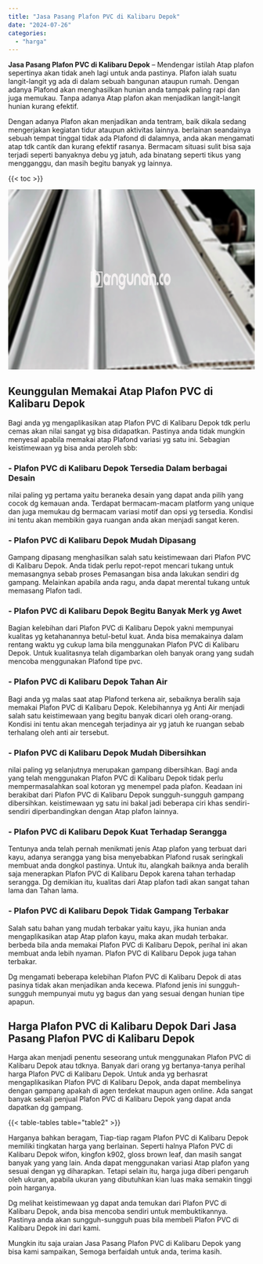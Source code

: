 ```yaml
---
title: "Jasa Pasang Plafon PVC di Kalibaru Depok"
date: "2024-07-26"
categories: 
  - "harga"
---
```


**Jasa Pasang Plafon PVC di Kalibaru Depok** – Mendengar istilah Atap plafon sepertinya akan tidak aneh lagi untuk anda pastinya. Plafon ialah suatu langit-langit yg ada di dalam sebuah bangunan ataupun rumah. Dengan adanya Plafond akan menghasilkan hunian anda tampak paling rapi dan juga memukau. Tanpa adanya Atap plafon akan menjadikan langit-langit hunian kurang efektif.

Dengan adanya Plafon akan menjadikan anda tentram, baik dikala sedang mengerjakan kegiatan tidur ataupun aktivitas lainnya. berlainan seandainya sebuah tempat tinggal tidak ada Plafond di dalamnya, anda akan mengamati atap tdk cantik dan kurang efektif rasanya. Bermacam situasi sulit bisa saja terjadi seperti banyaknya debu yg jatuh, ada binatang seperti tikus yang mengganggu, dan masih begitu banyak yg lainnya.

{{< toc >}}

![Jasa Pasang Plafon PVC di Kalibaru Depok](/images/flafond-pvc-murah11.png)

## Keunggulan Memakai Atap Plafon PVC di Kalibaru Depok

Bagi anda yg mengaplikasikan atap Plafon PVC di Kalibaru Depok tdk perlu cemas akan nilai sangat yg bisa didapatkan. Pastinya anda tidak mungkin menyesal apabila memakai atap Plafond variasi yg satu ini. Sebagian keistimewaan yg bisa anda peroleh sbb:

### \- Plafon PVC di Kalibaru Depok Tersedia Dalam berbagai Desain

nilai paling yg pertama yaitu beraneka desain yang dapat anda pilih yang cocok dg kemauan anda. Terdapat bermacam-macam platform yang unique dan juga memukau dg bermacam variasi motif dan opsi yg tersedia. Kondisi ini tentu akan membikin gaya ruangan anda akan menjadi sangat keren.

### \- Plafon PVC di Kalibaru Depok Mudah Dipasang

Gampang dipasang menghasilkan salah satu keistimewaan dari Plafon PVC di Kalibaru Depok. Anda tidak perlu repot-repot mencari tukang untuk memasangnya sebab proses Pemasangan bisa anda lakukan sendiri dg gampang. Melainkan apabila anda ragu, anda dapat merental tukang untuk memasang Plafon tadi.

### \- Plafon PVC di Kalibaru Depok Begitu Banyak Merk yg Awet

Bagian kelebihan dari Plafon PVC di Kalibaru Depok yakni mempunyai kualitas yg ketahanannya betul-betul kuat. Anda bisa memakainya dalam rentang waktu yg cukup lama bila menggunakan Plafon PVC di Kalibaru Depok. Untuk kualitasnya telah digambarkan oleh banyak orang yang sudah mencoba menggunakan Plafond tipe pvc.

### \- Plafon PVC di Kalibaru Depok Tahan Air

Bagi anda yg malas saat atap Plafond terkena air, sebaiknya beralih saja memakai Plafon PVC di Kalibaru Depok. Kelebihannya yg Anti Air menjadi salah satu keistimewaan yang begitu banyak dicari oleh orang-orang. Kondisi ini tentu akan mencegah terjadinya air yg jatuh ke ruangan sebab terhalang oleh anti air tersebut.

### \- Plafon PVC di Kalibaru Depok Mudah Dibersihkan

nilai paling yg selanjutnya merupakan gampang dibersihkan. Bagi anda yang telah menggunakan Plafon PVC di Kalibaru Depok tidak perlu mempermasalahkan soal kotoran yg menempel pada plafon. Keadaan ini berakibat dari Plafon PVC di Kalibaru Depok sungguh-sungguh gampang dibersihkan. keistimewaan yg satu ini bakal jadi beberapa ciri khas sendiri-sendiri diperbandingkan dengan Atap plafon lainnya.

### \- Plafon PVC di Kalibaru Depok Kuat Terhadap Serangga

Tentunya anda telah pernah menikmati jenis Atap plafon yang terbuat dari kayu, adanya serangga yang bisa menyebabkan Plafond rusak seringkali membuat anda dongkol pastinya. Untuk itu, alangkah baiknya anda beralih saja menerapkan Plafon PVC di Kalibaru Depok karena tahan terhadap serangga. Dg demikian itu, kualitas dari Atap plafon tadi akan sangat tahan lama dan Tahan lama.

### \- Plafon PVC di Kalibaru Depok Tidak Gampang Terbakar

Salah satu bahan yang mudah terbakar yaitu kayu, jika hunian anda mengaplikasikan atap Atap plafon kayu, maka akan mudah terbakar. berbeda bila anda memakai Plafon PVC di Kalibaru Depok, perihal ini akan membuat anda lebih nyaman. Plafon PVC di Kalibaru Depok juga tahan terbakar.

Dg mengamati beberapa kelebihan Plafon PVC di Kalibaru Depok di atas pasinya tidak akan menjadikan anda kecewa. Plafond jenis ini sungguh-sungguh mempunyai mutu yg bagus dan yang sesuai dengan hunian tipe apapun.

## Harga Plafon PVC di Kalibaru Depok Dari Jasa Pasang Plafon PVC di Kalibaru Depok

Harga akan menjadi penentu seseorang untuk menggunakan Plafon PVC di Kalibaru Depok atau tdknya. Banyak dari orang yg bertanya-tanya perihal harga Plafon PVC di Kalibaru Depok. Untuk anda yg berhasrat mengaplikasikan Plafon PVC di Kalibaru Depok, anda dapat membelinya dengan gampang apakah di agen terdekat maupun agen online. Ada sangat banyak sekali penjual Plafon PVC di Kalibaru Depok yang dapat anda dapatkan dg gampang.

{{< table-tables table="table2" >}}

Harganya bahkan beragam, Tiap-tiap ragam Plafon PVC di Kalibaru Depok memiliki tingkatan harga yang berlainan. Seperti halnya Plafon PVC di Kalibaru Depok wifon, kingfon k902, gloss brown leaf, dan masih sangat banyak yang yang lain. Anda dapat menggunakan variasi Atap plafon yang sesuai dengan yg diharapkan. Tetapi selain itu, harga juga diberi pengaruh oleh ukuran, apabila ukuran yang dibutuhkan kian luas maka semakin tinggi poin harganya.

Dg melihat keistimewaan yg dapat anda temukan dari Plafon PVC di Kalibaru Depok, anda bisa mencoba sendiri untuk membuktikannya. Pastinya anda akan sungguh-sungguh puas bila membeli Plafon PVC di Kalibaru Depok ini dari kami.

Mungkin itu saja uraian Jasa Pasang Plafon PVC di Kalibaru Depok yang bisa kami sampaikan, Semoga berfaidah untuk anda, terima kasih.
